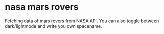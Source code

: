 # nasa mars rovers
 
Fetching data of mars rovers from NASA API. You can also toggle between dark/lightmode and write you own spacename.
